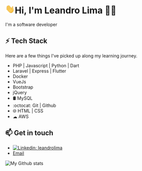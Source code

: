 # <img src="https://raw.githubusercontent.com/ABSphreak/ABSphreak/master/gifs/Hi.gif" width="30px">Hi, I'm Leandro Lima 👨‍💻

I'm a software developer 

## ⚡ Tech Stack

Here are a few things I've picked up along my learning journey.

* PHP | Javascript | Python | Dart
* Laravel | Express | Flutter
* Docker 
* VueJs
* Bootstrap
* jQuery
* 🛢️ MySQL
* :octocat: Git | Github
* 🌐 HTML | CSS
* ☁ AWS

## 📫 Get in touch
- [![Linkedin: leandrolima](https://img.shields.io/badge/-LeandroLima-blue?style=flat-square&logo=Linkedin&logoColor=white&link=https://www.linkedin.com/in/llimasilva/)](https://www.linkedin.com/in/llimasilva/)
- [Email](mailto:llimas@outlook.com)

<img alt="My Github stats" align="center" border-radius="40px" width="800px" height="200px" src="https://github-readme-stats.vercel.app/api?username=LeandroLS&count_private=true&show_icons=true&hide_border=true&theme=react" href="https://github.com/LeandroLS"/>
